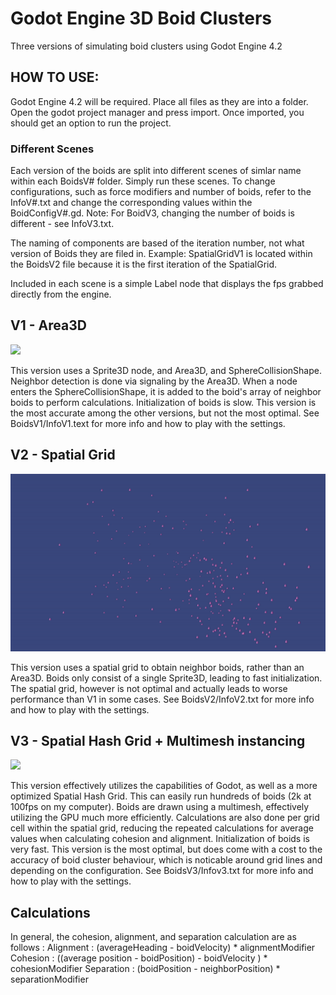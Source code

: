 # Godot Engine 3D Boid Clusters
Three versions of simulating boid clusters using Godot Engine 4.2

## HOW TO USE:
Godot Engine 4.2 will be required.
Place all files as they are into a folder.
Open the godot project manager and press import.
Once imported, you should get an option to run the project.

### Different Scenes
Each version of the boids are split into different scenes of simlar name within each BoidsV# folder.
Simply run these scenes.
To change configurations, such as force modifiers and number of boids, refer to the InfoV#.txt and change the corresponding values within the BoidConfigV#.gd.
Note: For BoidV3, changing the number of boids is different - see InfoV3.txt.

The naming of components are based of the iteration number, not what version of Boids they are filed in.
Example: SpatialGridV1 is located within the BoidsV2 file because it is the first iteration of the SpatialGrid.

Included in each scene is a simple Label node that displays the fps grabbed directly from the engine.

## V1 - Area3D
![](https://github.com/Shmupo/GodotBoids/blob/main/BoidV1.gif)

This version uses a Sprite3D node, and Area3D, and SphereCollisionShape.
Neighbor detection is done via signaling by the Area3D.
When a node enters the SphereCollisionShape, it is added to the boid's array of neighbor boids to perform calculations.
Initialization of boids is slow.
This version is the most accurate among the other versions, but not the most optimal.
See BoidsV1/InfoV1.text for more info and how to play with the settings.

## V2 - Spatial Grid
![](https://github.com/Shmupo/GodotBoids/blob/main/BoidV2.gif)

This version uses a spatial grid to obtain neighbor boids, rather than an Area3D.
Boids only consist of a single Sprite3D, leading to fast initialization.
The spatial grid, however is not optimal and actually leads to worse performance than V1 in some cases.
See BoidsV2/InfoV2.txt for more info and how to play with the settings.

## V3 - Spatial Hash Grid + Multimesh instancing
![](https://github.com/Shmupo/GodotBoids/blob/main/BoidV3.gif)

This version effectively utilizes the capabilities of Godot, as well as a more optimized Spatial Hash Grid.
This can easily run hundreds of boids (2k at 100fps on my computer).
Boids are drawn using a multimesh, effectively utilizing the GPU much more efficiently.
Calculations are also done per grid cell within the spatial grid, reducing the repeated calculations for average values when calculating cohesion and alignment.
Initialization of boids is very fast.
This version is the most optimal, but does come with a cost to the accuracy of boid cluster behaviour, which is noticable around grid lines and depending on the configuration.
See BoidsV3/Infov3.txt for more info and how to play with the settings.

## Calculations
In general, the cohesion, alignment, and separation calculation are as follows : 
  Alignment : (averageHeading - boidVelocity) * alignmentModifier
  Cohesion : ((average position - boidPosition) - boidVelocity ) * cohesionModifier
  Separation : (boidPosition - neighborPosition) * separationModifier


